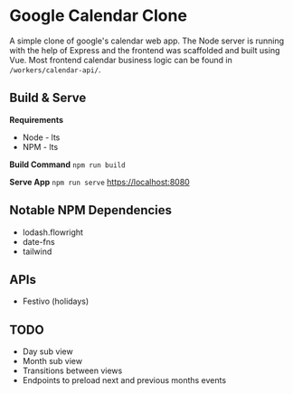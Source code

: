 # Google Calendar Clone

A simple clone of google's calendar web app. The Node server is running with the help of Express and the frontend was scaffolded and built using Vue. Most frontend calendar business logic can be found in `/workers/calendar-api/`.

## Build & Serve

**Requirements**

- Node - lts
- NPM - lts

**Build Command**
`npm run build`

**Serve App**
`npm run serve`
[https://localhost:8080]([https://localhost:8080])

## Notable NPM Dependencies

- lodash.flowright
- date-fns
- tailwind

## APIs
- Festivo (holidays)

## TODO

- Day sub view
- Month sub view
- Transitions between views
- Endpoints to preload next and previous months events
